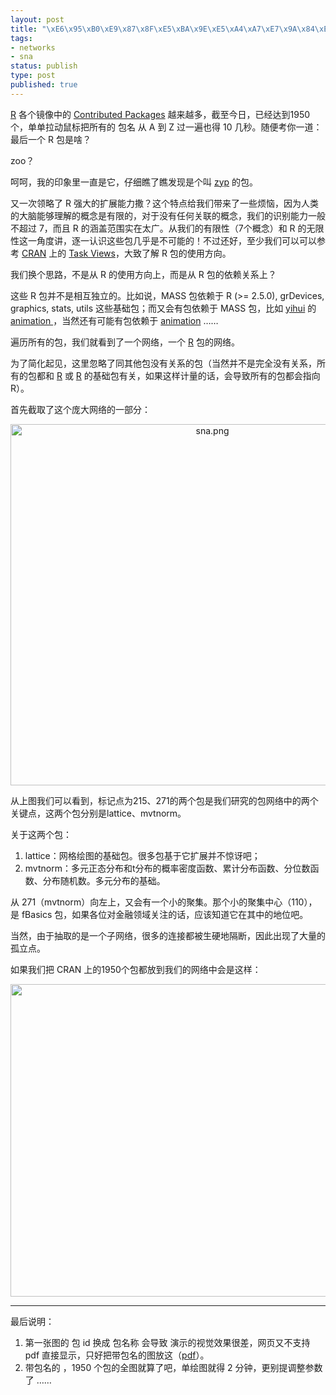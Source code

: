 ```yaml
--- 
layout: post
title: "\xE6\x95\xB0\xE9\x87\x8F\xE5\xBA\x9E\xE5\xA4\xA7\xE7\x9A\x84\xE5\x8C\x85\xEF\xBC\x8C\xE5\xA4\x8D\xE6\x9D\x82\xE7\x9A\x84\xE7\xBD\x91\xE7\xBB\x9C"
tags: 
- networks
- sna
status: publish
type: post
published: true
---
```

<a href="http://www.r-project.org">R</a> 各个镜像中的 <a href="http://ftp.ctex.org/mirrors/CRAN/web/packages/" target="_blank">Contributed Packages</a> 越来越多，截至今日，已经达到1950个，单单拉动鼠标把所有的 包名 从 A 到 Z 过一遍也得 10 几秒。随便考你一道：最后一个 R 包是啥？

zoo？

呵呵，我的印象里一直是它，仔细瞧了瞧发现是个叫 <a href="http://ftp.ctex.org/mirrors/CRAN/web/packages/zyp/index.html">zyp</a> 的包。

又一次领略了 R 强大的扩展能力撒？这个特点给我们带来了一些烦恼，因为人类的大脑能够理解的概念是有限的，对于没有任何关联的概念，我们的识别能力一般不超过 7，而且 R 的涵盖范围实在太广。从我们的有限性（7个概念）和 R 的无限性这一角度讲，逐一认识这些包几乎是不可能的！不过还好，至少我们可以可以参考 <a href="http://cran.r-project.org/mirrors.html" target="_blank">CRAN</a> 上的 <a href="http://ftp.ctex.org/mirrors/CRAN/web/views/" target="_blank">Task Views</a>，大致了解 R 包的使用方向。

我们换个思路，不是从 R 的使用方向上，而是从 R 包的依赖关系上？

这些 R 包并不是相互独立的。比如说，MASS 包依赖于 R (&gt;= 2.5.0), grDevices, graphics, stats, utils 这些基础包；而又会有包依赖于 MASS 包，比如 <a href="http://yihui.name/" target="_blank">yihui</a> 的 <a href="http://ftp.ctex.org/mirrors/CRAN/web/packages/animation/index.html">animation </a>，当然还有可能有包依赖于 <a href="http://ftp.ctex.org/mirrors/CRAN/web/packages/animation/index.html">animation</a> ……

遍历所有的包，我们就看到了一个网络，一个 <a href="http://www.r-project.org">R</a> 包的网络。

为了简化起见，这里忽略了同其他包没有关系的包（当然并不是完全没有关系，所有的包都和 <a href="http://www.r-project.org">R</a> 或 <a href="http://www.r-project.org">R</a> 的基础包有关，如果这样计量的话，会导致所有的包都会指向 R）。

首先截取了这个庞大网络的一部分：
<p style="text-align: center;"><img class="aligncenter" src="http://bjt.cos.name/wp-content/uploads/2009/09/sna.png" alt="sna.png" width="630" height="578" /></p>
从上图我们可以看到，标记点为215、271的两个包是我们研究的包网络中的两个关键点，这两个包分别是lattice、mvtnorm。

关于这两个包：
<ol>
	<li>
<div>lattice：网格绘图的基础包。很多包基于它扩展并不惊讶吧；</div></li>
	<li>
<div>mvtnorm：多元正态分布和t分布的概率密度函数、累计分布函数、分位数函数、分布随机数。多元分布的基础。</div></li>
</ol>
从 271（mvtnorm）向左上，又会有一个小的聚集。那个小的聚集中心（110），是 fBasics 包，如果各位对金融领域关注的话，应该知道它在其中的地位吧。

当然，由于抽取的是一个子网络，很多的连接都被生硬地隔断，因此出现了大量的孤立点。

如果我们把 CRAN 上的1950个包都放到我们的网络中会是这样：
<p style="text-align: center;"><a href="http://bjt.cos.name/wp-content/uploads/2009/09/sna_black.png"><img class="aligncenter size-full wp-image-10794" title="R cran packages networks" src="http://bjt.cos.name/wp-content/uploads/2009/09/sna_black.png" alt="" width="800" height="500" /></a></p>


<hr />

最后说明：
<ol>
	<li>第一张图的 包 id 换成 包名称 会导致 演示的视觉效果很差，网页又不支持 pdf 直接显示，只好把带包名的图放这（<a href="http://bjt.cos.name/wp-content/uploads/sna300.pdf">pdf</a>）。</li>
	<li>带包名的 ，1950 个包的全图就算了吧，单绘图就得 2 分钟，更别提调整参数了 ……</li>
</ol>
